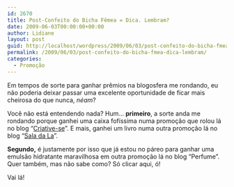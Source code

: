 ```yaml
---
id: 2670
title: Post-Confeito do Bicha Fêmea = Dica. Lembram?
date: 2009-06-03T00:00:00+00:00
author: Lidiane
layout: post
guid: http://localhost/wordpress/2009/06/03/post-confeito-do-bicha-fmea-dica-lembram/
permalink: /2009/06/03/post-confeito-do-bicha-fmea-dica-lembram/
categories:
  - Promoção
---
```

Em tempos de sorte para ganhar prêmios na blogosfera me rondando, eu não poderia deixar passar uma excelente oportunidade de ficar mais cheirosa do que nunca, _néam_?

Você não está entendendo nada? Hum… **primeiro**, a sorte anda me rondando porque ganhei uma caixa fofíssima numa promoção que rolou lá no blog “<a href="http://www.criativesse.blogspot.com/" target="_blank">Criative-se</a>”. E mais, ganhei um livro numa outra promoção lá no blog “<a href="http://saladala.blogspot.com/" target="_blank">Sala da La</a>”.

**Segundo,** é justamente por isso que já estou no páreo para ganhar uma emulsão hidratante maravilhosa em outra promoção lá no blog “Perfume”. Quer também, mas não sabe como? Só clicar aqui, ó!

Vai lá!